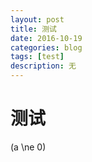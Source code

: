 ```yaml
--- 
layout: post 
title: 测试
date: 2016-10-19 
categories: blog 
tags: [test] 
description: 无 
--- 
```


# 测试

\(a \ne 0\)
